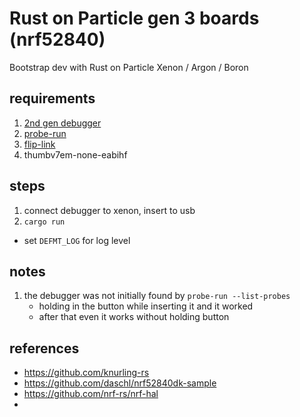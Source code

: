 Rust on Particle gen 3 boards (nrf52840)
===

Bootstrap dev with Rust on Particle Xenon / Argon / Boron

## requirements
1. [2nd gen debugger](https://github.com/particle-iot/debugger)
2. [probe-run](https://docs.rs/crate/probe-run/latest)
3. [flip-link](https://docs.rs/crate/flip-link/latest)
4. thumbv7em-none-eabihf

## steps
1. connect debugger to xenon, insert to usb
2. `cargo run` 
  - set `DEFMT_LOG` for log level

## notes
1. the debugger was not initially found by `probe-run --list-probes`
   - holding in the button while inserting it and it worked
   - after that even it works without holding button

## references
- https://github.com/knurling-rs
- https://github.com/daschl/nrf52840dk-sample
- https://github.com/nrf-rs/nrf-hal
- 
